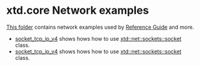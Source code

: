 # xtd.core Network examples

[This folder](.) contains network examples used by [Reference Guide](https://codedocs.xyz/gammasoft71/xtd/) and more.

* [socket_tcp_ip_v4](socket_tcp_ip_v4/README.md) shows hows how to use [xtd::net::sockets::socket](../../../src/xtd.core/include/xtd/net/sockets/socket.h) class.
* [socket_tcp_ip_v4](socket_tcp_ip_v6/README.md) shows hows how to use [xtd::net::sockets::socket](../../../src/xtd.core/include/xtd/net/sockets/socket.h) class.
